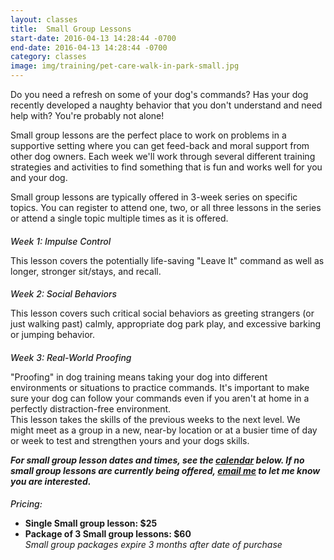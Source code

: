 ```yaml
---
layout: classes
title:  Small Group Lessons
start-date: 2016-04-13 14:28:44 -0700
end-date: 2016-04-13 14:28:44 -0700
category: classes
image: img/training/pet-care-walk-in-park-small.jpg
---
```


<p>
  Do you need a refresh on some of your dog's commands? Has your dog recently developed a naughty behavior that you don't understand and need help with? You're probably not alone!
</p>
<p>
  Small group lessons are the perfect place to work on problems in a supportive setting where you can get feed-back and moral support from other dog owners. Each week we'll work through several different training strategies and activities to find something that is fun and works well for you and your dog.
</p>
<p>
  Small group lessons are typically offered in 3-week series on specific topics. You can register to attend one, two, or all three lessons in the series or attend a single topic multiple times as it is offered.
</p>

<h5 style="margin-bottom: 10px; font-weight: 500;">Week 1: Impulse Control</h5>
<p>
  This lesson covers the potentially life-saving "Leave It" command as well as longer, stronger sit/stays, and recall.
</p>

<h5 style="margin-bottom: 10px; font-weight: 500;">Week 2: Social Behaviors</h5>
<p>
  This lesson covers such critical social behaviors as greeting strangers (or just walking past) calmly, appropriate dog park play, and excessive barking or jumping behavior.
</p>

<h5 style="margin-bottom: 10px; font-weight: 500;">Week 3: Real-World Proofing</h5>
<p>
  "Proofing" in dog training means taking your dog into different environments or situations to practice commands. It's important to make sure your dog can follow your commands even if you aren't at home in a perfectly distraction-free environment.
<br>
  This lesson takes the skills of the previous weeks to the next level. We might meet as a group in a new, near-by location or at a busier time of day or week to test and strengthen yours and your dogs skills.
</p>

<p>
  <strong><em>For small group lesson dates and times, see the <a href="#calendar">calendar</a> below. If no small group lessons are currently being offered, <a href="mailto:downtoearthdoglady@gmail.com">email me</a> to let me know you are interested.</em></strong>
</p>

<h5 style="margin-bottom: 10px; font-weight: 500;">Pricing:</h5>
<ul data-bullet="ti-star">
  <li><strong>Single Small group lesson: $25</strong></li>
  <li><strong>Package of 3 Small group lessons: $60</strong>
    <div class="icon-container list-group-item">
      <span class="ti-alert green"></span><span class="icon-name"><em>Small group packages expire 3 months after date of purchase</em></span>
    </div>
  </li>
</ul>
